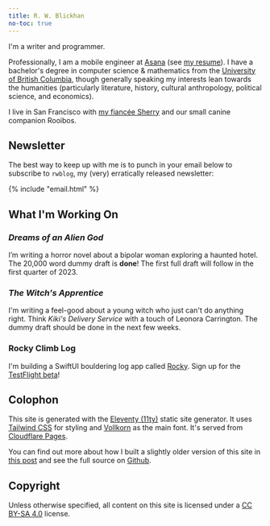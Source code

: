 ```yaml
---
title: R. W. Blickhan
no-toc: true
---
```


I'm a writer and programmer.

Professionally, I am a mobile engineer at [Asana](https://asana.com/) (see [my resume](/files/resume.pdf)). I have a bachelor's degree in computer science & mathematics from the [University of British Columbia](https://www.ubc.ca/), though generally speaking my interests lean towards the humanities (particularly literature, history, cultural anthropology, political science, and economics).

I live in San Francisco with [my fiancée Sherry](http://sherryyuan.me) and our small canine companion Rooibos.

## Newsletter

The best way to keep up with me is to punch in your email below to subscribe to `rwblog`, my (very) erratically released newsletter:

{% include "email.html" %}

## What I'm Working On

### *Dreams of an Alien God*

I’m writing a horror novel about a bipolar woman exploring a haunted hotel. The 20,000 word dummy draft is **done**! The first full draft will follow in the first quarter of 2023.

### *The Witch's Apprentice*

I'm writing a feel-good about a young witch who just can't do anything right. Think *Kiki's Delivery Service* with a touch of Leonora Carrington. The dummy draft should be done in the next few weeks.

### Rocky Climb Log

I'm building a SwiftUI bouldering log app called [Rocky](https://github.com/rwblickhan/rocky). Sign up for the [TestFlight beta](https://testflight.apple.com/join/aSXcntYe)!

## Colophon

This site is generated with the [Eleventy (11ty)](https://www.11ty.dev) static site generator. It uses [Tailwind CSS](https://tailwindcss.com) for styling and [Vollkorn](http://vollkorn-typeface.com) as the main font. It's served from [Cloudflare Pages](https://pages.cloudflare.com).

You can find out more about how I built a slightly older version of this site in [this post](/nonfiction/2022-site) and see the full source on [Github](https://github.com/rwblickhan/11ty-rwblickhan.org).

## Copyright

Unless otherwise specified, all content on this site is licensed under a [CC BY-SA 4.0](https://creativecommons.org/licenses/by-sa/4.0/) license.
